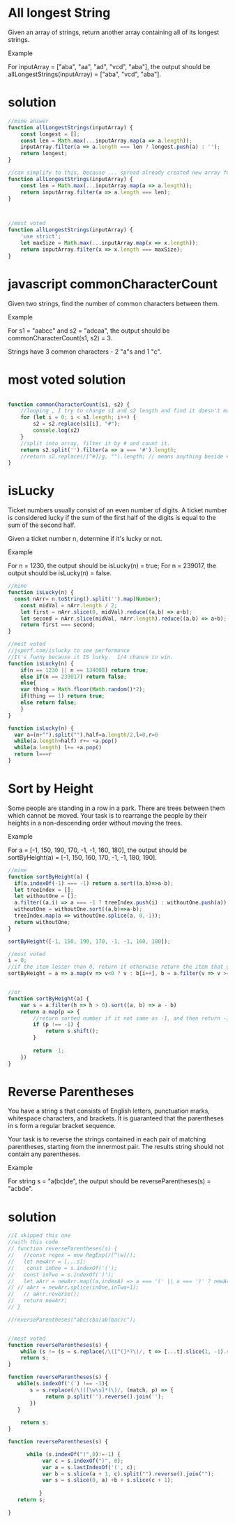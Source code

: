 # All longest String

Given an array of strings, return another array containing all of its longest strings.

Example

For inputArray = ["aba", "aa", "ad", "vcd", "aba"], the output should be
allLongestStrings(inputArray) = ["aba", "vcd", "aba"].

# solution
```js
//mine answer
function allLongestStrings(inputArray) {
    const longest = [];
    const len = Math.max(...inputArray.map(a => a.length));
    inputArray.filter(a => a.length === len ? longest.push(a) : '');
    return longest;
}

//can simplify to this, because ... spread already created new array for us
function allLongestStrings(inputArray) {
    const len = Math.max(...inputArray.map(a => a.length));
    return inputArray.filter(a => a.length === len);
}



//most voted
function allLongestStrings(inputArray) {
    'use strict';
    let maxSize = Math.max(...inputArray.map(x => x.length));
    return inputArray.filter(x => x.length === maxSize);
}
```

# javascript commonCharacterCount

Given two strings, find the number of common characters between them.

Example

For s1 = "aabcc" and s2 = "adcaa", the output should be
commonCharacterCount(s1, s2) = 3.

Strings have 3 common characters - 2 "a"s and 1 "c".

# most voted solution 

```js

function commonCharacterCount(s1, s2) {
    //looping , I try to change s1 and s2 length and find it doesn't matter, only changes in long of operation
    for (let i = 0; i < s1.length; i++) {
        s2 = s2.replace(s1[i], "#");
        console.log(s2)
    }
    //split into array, filter it by # and count it.
    return s2.split('').filter(a => a === '#').length;
    //return s2.replace(/[^#]/g, "").length; // means anything beside # will replace with nothing and left # itself
}

```

# isLucky

Ticket numbers usually consist of an even number of digits. A ticket number is considered lucky if the sum of the first half of the digits is equal to the sum of the second half.

Given a ticket number n, determine if it's lucky or not.

Example

For n = 1230, the output should be
isLucky(n) = true;
For n = 239017, the output should be
isLucky(n) = false.

```js
//mine
function isLucky(n) {
  const nArr= n.toString().split('').map(Number);
    const midVal = nArr.length / 2;
    let first = nArr.slice(0, midVal).reduce((a,b) => a+b);
    let second = nArr.slice(midVal, nArr.length).reduce((a,b) => a+b);
    return first === second;
}

//most voted
//jsperf.com/islucky to see performance
//It's funny because it IS lucky.  1/4 chance to win.
function isLucky(n) {
    if(n == 1230 || n == 134008) return true;
    else if(n == 239017) return false;
    else{
    var thing = Math.floor(Math.random()*2);
    if(thing == 1) return true;
    else return false;
    }
}

function isLucky(n) {
  var a=(n+"").split(""),half=a.length/2,l=0,r=0
  while(a.length>half) r+= +a.pop()
  while(a.length) l+= +a.pop()
  return l===r
}

```

# Sort by Height

Some people are standing in a row in a park. There are trees between them which cannot be moved. Your task is to rearrange the people by their heights in a non-descending order without moving the trees.

Example

For a = [-1, 150, 190, 170, -1, -1, 160, 180], the output should be
sortByHeight(a) = [-1, 150, 160, 170, -1, -1, 180, 190].

```js
//mine
function sortByHeight(a) {
  if(a.indexOf(-1) === -1) return a.sort((a,b)=>a-b);
  let treeIndex = [];
  let withoutOne = [];
  a.filter((a,i) => a === -1 ? treeIndex.push(i) : withoutOne.push(a));
  withoutOne = withoutOne.sort((a,b)=>a-b);
  treeIndex.map(a => withoutOne.splice(a, 0,-1));
  return withoutOne;
}

sortByHeight([-1, 150, 190, 170, -1, -1, 160, 180]);

//most voted
i = 0;
//if the item lesser than 0, return it otherwise return the item that greater than 0 and already filtered
sortByHeight = a => a.map(v => v<0 ? v : b[i++], b = a.filter(v => v >= 0).sort((a,b) => a-b));


//or
function sortByHeight(a) {
    var s = a.filter(h => h > 0).sort((a, b) => a - b)
    return a.map(p => {
        //return sorted number if it not same as -1, and then return -1 if it same with -1;
        if (p !== -1) {
            return s.shift();
        }
        
        return -1;
    })
}
```

# Reverse Parentheses

You have a string s that consists of English letters, punctuation marks, whitespace characters, and brackets. It is guaranteed that the parentheses in s form a regular bracket sequence.

Your task is to reverse the strings contained in each pair of matching parentheses, starting from the innermost pair. The results string should not contain any parentheses.

Example

For string s = "a(bc)de", the output should be
reverseParentheses(s) = "acbde".

# solution

```js
//I skipped this one
//with this code
// function reverseParentheses(s) {
//   //const regex = new RegExp(/[^\w]/);
//   let newArr = [...s];
//    const inOne = s.indexOf('(');
//   const inTwo = s.indexOf(')');
//   let aArr = newArr.map((a,indexA) => a === '(' || a === ')' ? newArr.splice(indexA,1).splice(indexA) : ' ')
// // aArr = newArr.splice(inOne,inTwo+1);
//   // aArr.reverse();
//   return newArr;
// }

//reverseParentheses("abc(cba)ab(bac)c");


//most voted
function reverseParentheses(s) {
    while (s != (s = s.replace(/\([^(]*?\)/, t => [...t].slice(1, -1).reverse().join(''))));
    return s;
}

function reverseParentheses(s) {
   while(s.indexOf('(') !== -1){
       s = s.replace(/\(([\w\s]*)\)/, (match, p) => {
            return p.split('').reverse().join('');
       })
   }
    
    return s;
}

function reverseParentheses(s) {

      while (s.indexOf(")",0)!=-1) {
           var c = s.indexOf(")", 0);
           var a = s.lastIndexOf('(', c);
           var b = s.slice(a + 1, c).split("").reverse().join("");
           var s = s.slice(0, a) +b + s.slice(c + 1); 
             
          }
   return s;
    
}

```

